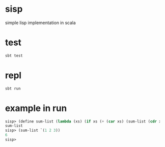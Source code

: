 sisp
====

simple lisp implementation in scala

# test
```bash
sbt test
```

# repl
```bash
sbt run
```

# example in run
```lisp
sisp> (define sum-list (lambda (xs) (if xs (+ (car xs) (sum-list (cdr xs))) 0)))
sum-list
sisp> (sum-list `(1 2 3))
6
sisp>


```
